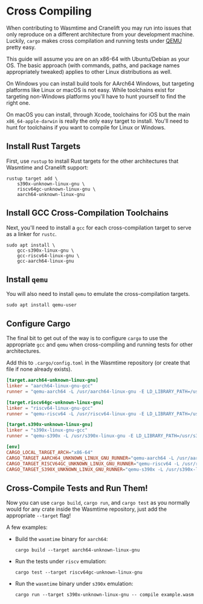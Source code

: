 # Cross Compiling

When contributing to Wasmtime and Cranelift you may run into issues that only
reproduce on a different architecture from your development machine. Luckily,
`cargo` makes cross compilation and running tests under [QEMU] pretty easy.

[QEMU]: https://www.qemu.org/

This guide will assume you are on an x86-64 with Ubuntu/Debian as your OS. The
basic approach (with commands, paths, and package names appropriately tweaked)
applies to other Linux distributions as well.

On Windows you can install build tools for AArch64 Windows, but targeting
platforms like Linux or macOS is not easy. While toolchains exist for targeting
non-Windows platforms you'll have to hunt yourself to find the right one.

On macOS you can install, through Xcode, toolchains for iOS but the main
`x86_64-apple-darwin` is really the only easy target to install. You'll need to
hunt for toolchains if you want to compile for Linux or Windows.

## Install Rust Targets

First, use `rustup` to install Rust targets for the other architectures that
Wasmtime and Cranelift support:

```console
rustup target add \
    s390x-unknown-linux-gnu \
    riscv64gc-unknown-linux-gnu \
    aarch64-unknown-linux-gnu
```

## Install GCC Cross-Compilation Toolchains

Next, you'll need to install a `gcc` for each cross-compilation target to serve
as a linker for `rustc`.

```console
sudo apt install \
    gcc-s390x-linux-gnu \
    gcc-riscv64-linux-gnu \
    gcc-aarch64-linux-gnu
```

## Install `qemu`

You will also need to install `qemu` to emulate the cross-compilation targets.

```console
sudo apt install qemu-user
```

## Configure Cargo

The final bit to get out of the way is to configure `cargo` to use the
appropriate `gcc` and `qemu` when cross-compiling and running tests for other
architectures.

Add this to `.cargo/config.toml` in the Wasmtime repository (or create that file
if none already exists).

```toml
[target.aarch64-unknown-linux-gnu]
linker = "aarch64-linux-gnu-gcc"
runner = "qemu-aarch64 -L /usr/aarch64-linux-gnu -E LD_LIBRARY_PATH=/usr/aarch64-linux-gnu/lib -E WASMTIME_TEST_NO_HOG_MEMORY=1"

[target.riscv64gc-unknown-linux-gnu]
linker = "riscv64-linux-gnu-gcc"
runner = "qemu-riscv64 -L /usr/riscv64-linux-gnu -E LD_LIBRARY_PATH=/usr/riscv64-linux-gnu/lib -E WASMTIME_TEST_NO_HOG_MEMORY=1"

[target.s390x-unknown-linux-gnu]
linker = "s390x-linux-gnu-gcc"
runner = "qemu-s390x -L /usr/s390x-linux-gnu -E LD_LIBRARY_PATH=/usr/s390x-linux-gnu/lib -E WASMTIME_TEST_NO_HOG_MEMORY=1"

[env]
CARGO_LOCAL_TARGET_ARCH="x86-64"
CARGO_TARGET_AARCH64_UNKNOWN_LINUX_GNU_RUNNER="qemu-aarch64 -L /usr/aarch64-linux-gnu -E LD_LIBRARY_PATH=/usr/aarch64-linux-gnu/lib -E WASMTIME_TEST_NO_HOG_MEMORY=1"
CARGO_TARGET_RISCV64GC_UNKNOWN_LINUX_GNU_RUNNER="qemu-riscv64 -L /usr/riscv64-linux-gnu -E LD_LIBRARY_PATH=/usr/riscv64-linux-gnu/lib -E WASMTIME_TEST_NO_HOG_MEMORY=1"
CARGO_TARGET_S390X_UNKNOWN_LINUX_GNU_RUNNER="qemu-s390x -L /usr/s390x-linux-gnu -E LD_LIBRARY_PATH=/usr/s390x-linux-gnu/lib -E WASMTIME_TEST_NO_HOG_MEMORY=1"
```

## Cross-Compile Tests and Run Them!

Now you can use `cargo build`, `cargo run`, and `cargo test` as you normally
would for any crate inside the Wasmtime repository, just add the appropriate
`--target` flag!

A few examples:

* Build the `wasmtime` binary for `aarch64`:

  ```console
  cargo build --target aarch64-unknown-linux-gnu
  ```

* Run the tests under `riscv` emulation:

  ```console
  cargo test --target riscv64gc-unknown-linux-gnu
  ```

* Run the `wasmtime` binary under `s390x` emulation:

  ```console
  cargo run --target s390x-unknown-linux-gnu -- compile example.wasm
  ```
